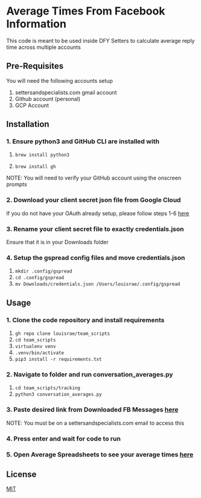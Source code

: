 # Average Times From Facebook Information

This code is meant to be used inside DFY Setters to calculate average reply time across multiple accounts

## Pre-Requisites

You will need the following accounts setup
1. settersandspecialists.com gmail account
2. Github account (personal)
3. GCP Account

## Installation

### 1. Ensure python3 and GitHub CLI are installed with

1. ```brew install python3 ```

2. ```brew install gh ```

NOTE: You will need to verify your GitHub account using the onscreen prompts

### 2. Download your client secret json file from Google Cloud
If you do not have your OAuth already setup, please follow steps 1-6 [here](https://docs.gspread.org/en/v4.0.1/oauth2.html#for-end-users-using-oauth-client-id)

### 3. Rename your client secret file to exactly credentials.json
Ensure that it is in your Downloads folder

### 4. Setup the gspread config files and move credentials.json

1. ```mkdir .config/gspread```
2. ```cd .config/gspread```
3. ```mv Downloads/credentials.json /Users/louisrae/.config/gspread```


## Usage
### 1. Clone the code repository and install requirements

1. ```gh repo clone louisrae/team_scripts```
2. ```cd team_scripts```
3. ```virtualenv venv```
4. ```.venv/bin/activate```
5. ```pip3 install -r requirements.txt```


### 2. Navigate to folder and run conversation_averages.py

1. ```cd team_scripts/tracking```
2. ```python3 conversation_averages.py```


### 3. Paste desired link from Downloaded FB Messages [here](https://drive.google.com/drive/u/0/folders/1sAMiZQtCjCh7RNMJhnMedPmuHynONfAs)
NOTE: You must be on a settersandspecialists.com email to access this

### 4. Press enter and wait for code to run

### 5. Open Average Spreadsheets to see your average times [here](https://docs.google.com/spreadsheets/d/1XxCMbAsBuR8TYDEIgclfcgmpH_v6xVmKB4JmG8yRqs0/edit#gid=323658950)

## License
[MIT](https://choosealicense.com/licenses/mit/)
